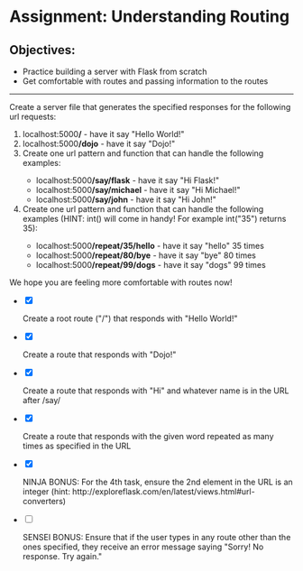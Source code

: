 <div class="module_description active_lesson_with_video ">
									
            
            
<h1>Assignment: Understanding Routing</h1>
<h2>Objectives:</h2>
<ul>
    <li>Practice building a server with Flask from scratch</li>
    <li>Get comfortable with routes and passing information to the routes</li>
</ul>
<hr>
<p>Create a server file that generates the specified responses for the following url requests:</p>
<ol>
    <li>localhost:5000<strong>/</strong> - have it say "Hello World!"</li>
    <li>localhost:5000<strong>/dojo</strong> - have it say "Dojo!"</li>
    <li>Create one url pattern and function that can handle the following examples:</li>
    	<ul>
        	<li>localhost:5000<strong>/say/flask</strong> - have it say "Hi Flask!"</li>
            <li>localhost:5000<strong>/say/michael</strong> - have it say "Hi Michael!"</li>
            <li>localhost:5000<strong>/say/john</strong> - have it say "Hi John!"</li>
    	</ul>
   	<li>Create one url pattern and function that can handle the following examples (HINT: int() will come in handy! For example int("35") returns 35):</li>
    	<ul>
    		<li>localhost:5000<strong>/repeat/35/hello</strong> - have it say "hello" 35 times</li>
            <li>localhost:5000<strong>/repeat/80/bye</strong> - have it say "bye" 80 times</li>
            <li>localhost:5000<strong>/repeat/99/dogs</strong> - have it say "dogs" 99 times</li>
    	</ul>
</ol>
<p>We hope you are feeling more comfortable with routes now!</p>
        
        
        
</div>

<div class="todo_content">
										<ul class="todo_item_parent">
											<form action="/tracks/submit_todo" method="post" id="form_to_do_items">		
													<li>
														<input type="hidden" name="module_to_do_item_id[]" value="0">	
														<input type="hidden" name="is_completed[]" value="0" class="todo_status">	
														<input type="checkbox" id="todo_item_0" checked="checked" class="todo_check">														
														<label for="todo_item_0" class="todo_list_item">
															<div class="item_checkbox checked"></div>
															<p>Create a root route ("/") that responds with "Hello World!"</p>	
														</label>	
													</li>
													<li>
														<input type="hidden" name="module_to_do_item_id[]" value="1">	
														<input type="hidden" name="is_completed[]" value="0" class="todo_status">	
														<input type="checkbox" id="todo_item_1" checked="checked" class="todo_check">														
														<label for="todo_item_1" class="todo_list_item">
															<div class="item_checkbox checked"></div>
															<p>Create a route that responds with "Dojo!"</p>	
														</label>	
													</li>
													<li>
														<input type="hidden" name="module_to_do_item_id[]" value="2">	
														<input type="hidden" name="is_completed[]" value="0" class="todo_status">	
														<input type="checkbox" id="todo_item_2" checked="checked" class="todo_check">														
														<label for="todo_item_2" class="todo_list_item">
															<div class="item_checkbox checked"></div>
															<p>Create a route that responds with "Hi" and whatever name is in the URL after /say/</p>	
														</label>	
													</li>
													<li>
														<input type="hidden" name="module_to_do_item_id[]" value="3">	
														<input type="hidden" name="is_completed[]" value="0" class="todo_status">	
														<input type="checkbox" id="todo_item_3" checked="checked" class="todo_check">														
														<label for="todo_item_3" class="todo_list_item">
															<div class="item_checkbox checked"></div>
															<p>Create a route that responds with the given word repeated as many times as specified in the URL</p>	
														</label>	
													</li>
													<li>
														<input type="hidden" name="module_to_do_item_id[]" value="4">	
														<input type="hidden" name="is_completed[]" value="0" class="todo_status">	
														<input type="checkbox" id="todo_item_4" checked="checked" class="todo_check">														
														<label for="todo_item_4" class="todo_list_item">
															<div class="item_checkbox checked"></div>
															<p>NINJA BONUS: For the 4th task, ensure the 2nd element in the URL is an integer (hint: http://exploreflask.com/en/latest/views.html#url-converters)</p>	
														</label>	
													</li>
													<li>
														<input type="hidden" name="module_to_do_item_id[]" value="5">	
														<input type="hidden" name="is_completed[]" value="1" class="todo_status">	
														<input type="checkbox" id="todo_item_5" class="todo_check">														
														<label for="todo_item_5" class="todo_list_item">
															<div class="item_checkbox checked"></div>
															<p>SENSEI BONUS: Ensure that if the user types in any route other than the ones specified, they receive an error message saying "Sorry! No response. Try again."</p>	
														</label>	
													</li>									
												<input type="hidden" name="id" id="task_todo_id" value="5070142">
												<input type="hidden" name="chapter_module_id" value="42693">
												<input type="hidden" name="track_id" value="119">
												<input type="hidden" name="authenticity_token" value="sLO65z81Un8ogC/FYv7u6xcsFvuzeOSgTThZDbHAsxY=">
											</form>
										</ul>
									</div>
